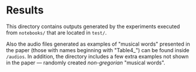 # Results

This directory contains outputs generated by the experiments executed from
`notebooks/` that are located in `test/`.

Also the audio files generated as examples of "musical words" presented
in the paper (those with names beginning with "Table4_") can be found inside
`/audios`.  In addition, the directory includes a few extra examples not shown
in the paper — randomly created *non-gregorian* "musical words".
